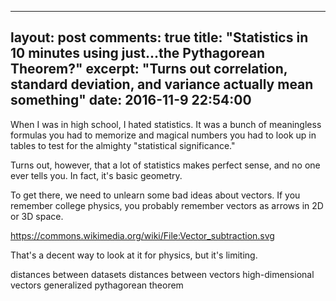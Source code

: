 
---
layout: post
comments: true
title:  "Statistics in 10 minutes using just...the Pythagorean Theorem?"
excerpt: "Turns out correlation, standard deviation, and variance actually mean something"
date:   2016-11-9 22:54:00
---

When I was in high school, I hated statistics. It was a bunch of meaningless formulas you had to memorize and magical numbers you had to look up in tables to test for the almighty "statistical significance."

Turns out, however, that a lot of statistics makes perfect sense, and no one ever tells you. In fact, it's basic geometry.

To get there, we need to unlearn some bad ideas about vectors. If you remember college physics, you probably remember vectors as arrows in 2D or 3D space.

https://commons.wikimedia.org/wiki/File:Vector_subtraction.svg

<stem plot here>

That's a decent way to look at it for physics, but it's limiting.



distances between datasets
    distances between vectors
        high-dimensional vectors
        generalized pythagorean theorem


